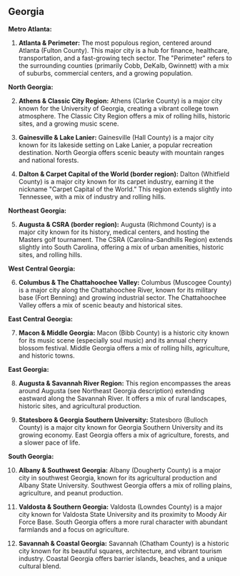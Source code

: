 ## Georgia

**Metro Atlanta:**

1. **Atlanta & Perimeter:** The most populous region, centered around Atlanta (Fulton County). This major city is a hub for finance, healthcare, transportation, and a fast-growing tech sector. The "Perimeter" refers to the surrounding counties (primarily Cobb, DeKalb, Gwinnett) with a mix of suburbs, commercial centers, and a growing population.

**North Georgia:**

2. **Athens & Classic City Region:** Athens (Clarke County) is a major city known for the University of Georgia, creating a vibrant college town atmosphere. The Classic City Region offers a mix of rolling hills, historic sites, and a growing music scene.

3. **Gainesville & Lake Lanier:** Gainesville (Hall County) is a major city known for its lakeside setting on Lake Lanier, a popular recreation destination. North Georgia offers scenic beauty with mountain ranges and national forests.

4. **Dalton & Carpet Capital of the World (border region):** Dalton (Whitfield County) is a major city known for its carpet industry, earning it the nickname "Carpet Capital of the World." This region extends slightly into Tennessee, with a mix of industry and rolling hills.

**Northeast Georgia:**

5. **Augusta & CSRA (border region):** Augusta (Richmond County) is a major city known for its history, medical centers, and hosting the Masters golf tournament. The CSRA (Carolina-Sandhills Region) extends slightly into South Carolina, offering a mix of urban amenities, historic sites, and rolling hills.

**West Central Georgia:**

6. **Columbus & The Chattahoochee Valley:** Columbus (Muscogee County) is a major city along the Chattahoochee River, known for its military base (Fort Benning) and growing industrial sector. The Chattahoochee Valley offers a mix of scenic beauty and historical sites.

**East Central Georgia:**

7. **Macon & Middle Georgia:** Macon (Bibb County) is a historic city known for its music scene (especially soul music) and its annual cherry blossom festival. Middle Georgia offers a mix of rolling hills, agriculture, and historic towns.

**East Georgia:**

8. **Augusta & Savannah River Region:** This region encompasses the areas around Augusta (see Northeast Georgia description) extending eastward along the Savannah River. It offers a mix of rural landscapes, historic sites, and agricultural production.

9. **Statesboro & Georgia Southern University:** Statesboro (Bulloch County) is a major city known for Georgia Southern University and its growing economy. East Georgia offers a mix of agriculture, forests, and a slower pace of life.

**South Georgia:**

10. **Albany & Southwest Georgia:** Albany (Dougherty County) is a major city in southwest Georgia, known for its agricultural production and Albany State University. Southwest Georgia offers a mix of rolling plains, agriculture, and peanut production.

11. **Valdosta & Southern Georgia:** Valdosta (Lowndes County) is a major city known for Valdosta State University and its proximity to Moody Air Force Base. South Georgia offers a more rural character with abundant farmlands and a focus on agriculture.

12. **Savannah & Coastal Georgia:** Savannah (Chatham County) is a historic city known for its beautiful squares, architecture, and vibrant tourism industry. Coastal Georgia offers barrier islands, beaches, and a unique cultural blend.
